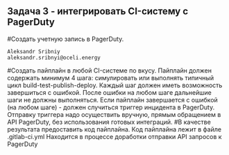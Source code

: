## Задача 3 - интегрировать CI-систему с PagerDuty
#Создать учетную запись в PagerDuty.
```
Aleksandr Sribniy
aleksandr.sribnyi@oceli.energy
```
#Создать пайплайн в любой CI-системе по вкусу.
Пайплайн должен содержать минимум 4 шага: симулировать или выполнять типичный цикл build-test-publish-deploy.
Каждый шаг должен иметь возможность завершиться с ошибкой.
После ошибки на любом шаге дальнейшие шаги не должны выполняться.
Если пайплайн завершается с ошибкой (на любом шаге) - должен случиться триггер инцидента в PagerDuty.
Отправку триггера надо осуществить вручную, прямым обращением в API PagerDuty, без использования готовых интеграций.
#В качестве результата предоставить код пайплайна.
Код пайплайна лежит в файле .gitlab-ci.yml
Находится в процессе доработки отправки API запросов к PagerDuty

